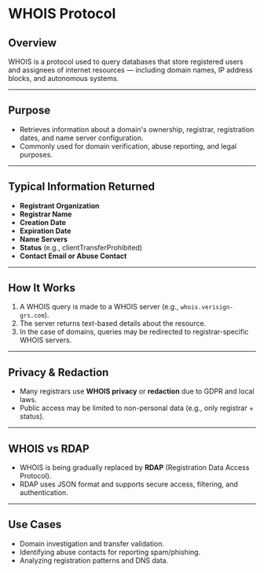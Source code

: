 # WHOIS Protocol

## Overview

WHOIS is a protocol used to query databases that store registered users and assignees of internet resources — including domain names, IP address blocks, and autonomous systems.

---

## Purpose

- Retrieves information about a domain's ownership, registrar, registration dates, and name server configuration.
- Commonly used for domain verification, abuse reporting, and legal purposes.

---

## Typical Information Returned

- **Registrant Organization**
- **Registrar Name**
- **Creation Date**
- **Expiration Date**
- **Name Servers**
- **Status** (e.g., clientTransferProhibited)
- **Contact Email or Abuse Contact**

---

## How It Works

1. A WHOIS query is made to a WHOIS server (e.g., `whois.verisign-grs.com`).
2. The server returns text-based details about the resource.
3. In the case of domains, queries may be redirected to registrar-specific WHOIS servers.

---

## Privacy & Redaction

- Many registrars use **WHOIS privacy** or **redaction** due to GDPR and local laws.
- Public access may be limited to non-personal data (e.g., only registrar + status).

---

## WHOIS vs RDAP

- WHOIS is being gradually replaced by **RDAP** (Registration Data Access Protocol).
- RDAP uses JSON format and supports secure access, filtering, and authentication.

---

## Use Cases

- Domain investigation and transfer validation.
- Identifying abuse contacts for reporting spam/phishing.
- Analyzing registration patterns and DNS data.
